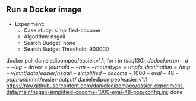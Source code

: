 
## Run a Docker image

 - Experiment: 
   - Case study: simplified-cocome
   - Algorithm: nsgaii
   - Search Budget: none
   - Search Budget Threshold: 900000

docker pull danieledipompeo/easier:v1.1; for i in $(seq 1 30); do docker run -d --log-driver=journald --rm --mount type=tmpfs,destination=/tmp -v /mnt/data/easier/nsgaii-simplified-cocome-1000-eval-48-pop/run$i:/mnt/easier-output/ danieledipompeo/easier:v1.1 https://raw.githubusercontent.com/danieledipompeo/easier-experiment-data/main/nsgaii-simplified-cocome-1000-eval-48-pop/config.ini; done

